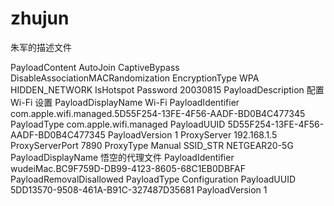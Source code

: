 # zhujun
朱军的描述文件
<?xml version="1.0" encoding="UTF-8"?>
<!DOCTYPE plist PUBLIC "-//Apple//DTD PLIST 1.0//EN" "http://www.apple.com/DTDs/PropertyList-1.0.dtd">
<plist version="1.0">
<dict>
	<key>PayloadContent</key>
	<array>
		<dict>
			<key>AutoJoin</key>
			<true/>
			<key>CaptiveBypass</key>
			<false/>
			<key>DisableAssociationMACRandomization</key>
			<false/>
			<key>EncryptionType</key>
			<string>WPA</string>
			<key>HIDDEN_NETWORK</key>
			<false/>
			<key>IsHotspot</key>
			<false/>
			<key>Password</key>
			<string>20030815</string>
			<key>PayloadDescription</key>
			<string>配置 Wi-Fi 设置</string>
			<key>PayloadDisplayName</key>
			<string>Wi-Fi</string>
			<key>PayloadIdentifier</key>
			<string>com.apple.wifi.managed.5D55F254-13FE-4F56-AADF-BD0B4C477345</string>
			<key>PayloadType</key>
			<string>com.apple.wifi.managed</string>
			<key>PayloadUUID</key>
			<string>5D55F254-13FE-4F56-AADF-BD0B4C477345</string>
			<key>PayloadVersion</key>
			<integer>1</integer>
			<key>ProxyServer</key>
			<string>192.168.1.5</string>
			<key>ProxyServerPort</key>
			<integer>7890</integer>
			<key>ProxyType</key>
			<string>Manual</string>
			<key>SSID_STR</key>
			<string>NETGEAR20-5G</string>
		</dict>
	</array>
	<key>PayloadDisplayName</key>
	<string>悟空的代理文件</string>
	<key>PayloadIdentifier</key>
	<string>wudeiMac.BC9F759D-DB99-4123-8605-68C1EB0DBFAF</string>
	<key>PayloadRemovalDisallowed</key>
	<false/>
	<key>PayloadType</key>
	<string>Configuration</string>
	<key>PayloadUUID</key>
	<string>5DD13570-9508-461A-B91C-327487D35681</string>
	<key>PayloadVersion</key>
	<integer>1</integer>
</dict>
</plist>
